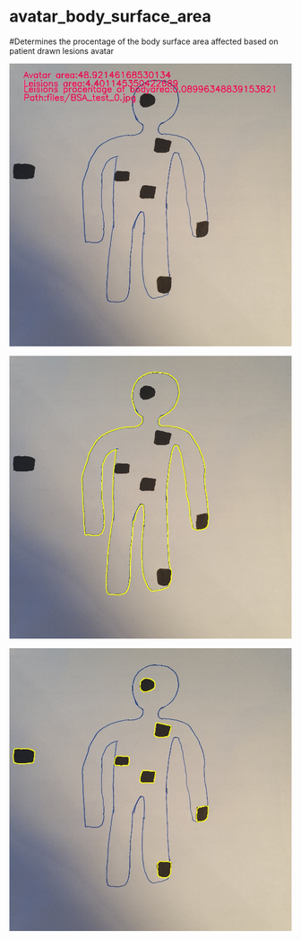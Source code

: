 # avatar_body_surface_area
#Determines the procentage of the body surface area affected based on patient drawn lesions avatar

![Screenshot](BSA_test_0_full.jpg)


![Screenshot1](BSA_test_0_avatar_contour.jpg)


![Screenshot2](BSA_test_0_lesion_contours.jpg)
